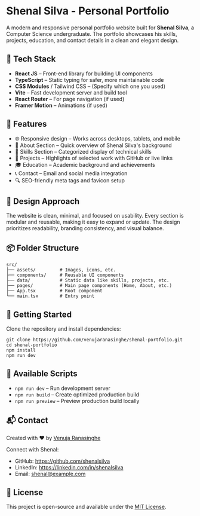 
</head>
<body>

  <h1>Shenal Silva - Personal Portfolio</h1>

  <p>
    A modern and responsive personal portfolio website built for <strong>Shenal Silva</strong>, a Computer Science undergraduate. The portfolio showcases his skills, projects, education, and contact details in a clean and elegant design.
  </p>

  <!-- Optional screenshot -->
  <!-- <img src="./public/portfolio-screenshot.png" alt="Portfolio Screenshot" class="screenshot"/> -->

  <h2>🚀 Tech Stack</h2>
  <ul>
    <li><strong>React JS</strong> – Front-end library for building UI components</li>
    <li><strong>TypeScript</strong> – Static typing for safer, more maintainable code</li>
    <li><strong>CSS Modules</strong> / Tailwind CSS – (Specify which one you used)</li>
    <li><strong>Vite</strong> – Fast development server and build tool</li>
    <li><strong>React Router</strong> – For page navigation (if used)</li>
    <li><strong>Framer Motion</strong> – Animations (if used)</li>
  </ul>

  <h2>📁 Features</h2>
  <ul>
    <li>🌐 Responsive design – Works across desktops, tablets, and mobile</li>
    <li>👤 About Section – Quick overview of Shenal Silva's background</li>
    <li>🧠 Skills Section – Categorized display of technical skills</li>
    <li>📂 Projects – Highlights of selected work with GitHub or live links</li>
    <li>🎓 Education – Academic background and achievements</li>
    <li>📞 Contact – Email and social media integration</li>
    <li>🔍 SEO-friendly meta tags and favicon setup</li>
  </ul>

  <h2>🎨 Design Approach</h2>
  <p>
    The website is clean, minimal, and focused on usability. Every section is modular and reusable, making it easy to expand or update. The design prioritizes readability, branding consistency, and visual balance.
  </p>

  <h2>📦 Folder Structure</h2>
  <pre><code>src/
├── assets/         # Images, icons, etc.
├── components/     # Reusable UI components
├── data/           # Static data like skills, projects, etc.
├── pages/          # Main page components (Home, About, etc.)
├── App.tsx         # Root component
└── main.tsx        # Entry point
</code></pre>

  <h2>📜 Getting Started</h2>
  <p>Clone the repository and install dependencies:</p>
  <pre><code>git clone https://github.com/venujaranasinghe/shenal-portfolio.git
cd shenal-portfolio
npm install
npm run dev</code></pre>

  <h2>🔧 Available Scripts</h2>
  <ul>
    <li><code>npm run dev</code> – Run development server</li>
    <li><code>npm run build</code> – Create optimized production build</li>
    <li><code>npm run preview</code> – Preview production build locally</li>
  </ul>

  <h2>📬 Contact</h2>
  <p>Created with ❤️ by <a href="https://github.com/venujaranasinghe" target="_blank">Venuja Ranasinghe</a></p>

  <p>Connect with Shenal:</p>
  <ul>
    <li>GitHub: <a href="https://github.com/shenalsilva" target="_blank">https://github.com/shenalsilva</a></li>
    <li>LinkedIn: <a href="https://linkedin.com/in/shenalsilva" target="_blank">https://linkedin.com/in/shenalsilva</a></li>
    <li>Email: <a href="mailto:shenal@example.com">shenal@example.com</a></li>
  </ul>

  <h2>📄 License</h2>
  <p>This project is open-source and available under the <a href="#">MIT License</a>.</p>

</body>
</html>
